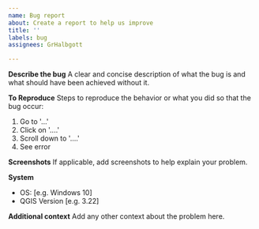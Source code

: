 ```yaml
---
name: Bug report
about: Create a report to help us improve
title: ''
labels: bug
assignees: GrHalbgott

---
```


**Describe the bug**
A clear and concise description of what the bug is and what should have been achieved without it.

**To Reproduce**
Steps to reproduce the behavior or what you did so that the bug occur:
1. Go to '...'
2. Click on '....'
3. Scroll down to '....'
4. See error

**Screenshots**
If applicable, add screenshots to help explain your problem.

**System**
 - OS: [e.g. Windows 10]
 - QGIS Version [e.g. 3.22]

**Additional context**
Add any other context about the problem here.

